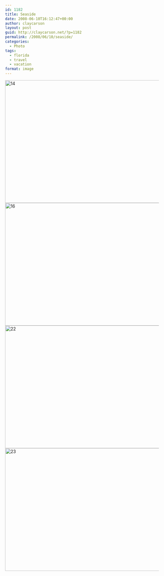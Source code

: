 ```yaml
---
id: 1182
title: Seaside
date: 2008-06-10T16:12:47+00:00
author: claycarson
layout: post
guid: http://claycarson.net/?p=1182
permalink: /2008/06/10/seaside/
categories:
  - Photo
tags:
  - florida
  - travel
  - vacation
format: image
---
```

<img src="http://claycarson.net/wp-content/uploads/2017/07/14.jpg" alt="14" title="14.jpg" border="0" width="600" height="400" />

<img src="http://claycarson.net/wp-content/uploads/2017/07/16.jpg" alt="16" title="16.jpg" border="0" width="600" height="400" />

<img src="http://claycarson.net/wp-content/uploads/2017/07/22.jpg" alt="22" title="22.jpg" border="0" width="600" height="400" />

<img src="http://claycarson.net/wp-content/uploads/2017/07/23.jpg" alt="23" title="23.jpg" border="0" width="599" height="400" />